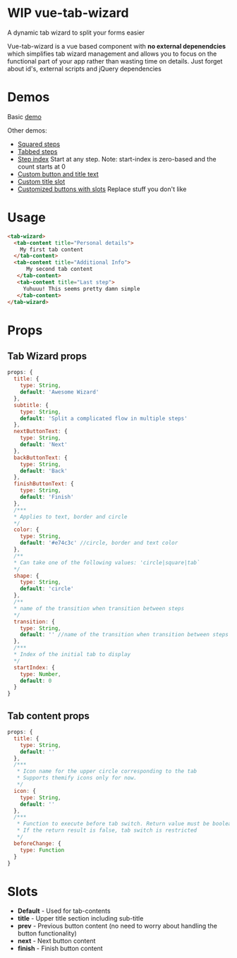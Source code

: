 # WIP vue-tab-wizard
A dynamic tab wizard to split your forms easier

Vue-tab-wizard is a vue based component with **no external depenendcies** which simplifies tab wizard management and allows you to focus on the functional part of your app rather than
wasting time on details. Just forget about id's, external scripts and jQuery dependencies

# Demos
Basic [demo](https://jsfiddle.net/CristiJ/bt5dhqtf/80/)

Other demos: 
* [Squared steps](https://jsfiddle.net/CristiJ/bt5dhqtf/62/)
* [Tabbed steps](https://jsfiddle.net/CristiJ/bt5dhqtf/63/)
* [Step index](https://jsfiddle.net/CristiJ/bt5dhqtf/79/) Start at any step. Note: start-index is zero-based and the count starts at 0
* [Custom button and title text](https://jsfiddle.net/CristiJ/bt5dhqtf/69/)
* [Custom title slot](https://jsfiddle.net/CristiJ/bt5dhqtf/74/)
* [Customized buttons with slots](https://jsfiddle.net/CristiJ/bt5dhqtf/76/) Replace stuff you don't like

# Usage
```html
<tab-wizard>
  <tab-content title="Personal details">
    My first tab content
  </tab-content>
  <tab-content title="Additional Info">
      My second tab content
   </tab-content>
   <tab-content title="Last step">
     Yuhuuu! This seems pretty damn simple
   </tab-content>
</tab-wizard>
```

# Props
## Tab Wizard props
```js
props: {
  title: {
    type: String,
    default: 'Awesome Wizard'
  },
  subtitle: {
    type: String,
    default: 'Split a complicated flow in multiple steps'
  },
  nextButtonText: {
    type: String,
    default: 'Next'
  },
  backButtonText: {
    type: String,
    default: 'Back'
  },
  finishButtonText: {
    type: String,
    default: 'Finish'
  },
  /***
  * Applies to text, border and circle
  */
  color: {
    type: String,
    default: '#e74c3c' //circle, border and text color
  },
  /**
  * Can take one of the following values: 'circle|square|tab`
  */
  shape: {
    type: String,
    default: 'circle' 
  },
  /**
  * name of the transition when transition between steps
  */
  transition: {
    type: String,
    default: '' //name of the transition when transition between steps 
  },
  /***
  * Index of the initial tab to display
  */
  startIndex: {
    type: Number,
    default: 0
  }
}
```

## Tab content props
```js
props: {
  title: {
    type: String,
    default: ''
  },
  /***
   * Icon name for the upper circle corresponding to the tab
   * Supports themify icons only for now.
   */
  icon: {
    type: String,
    default: ''
  },
  /***
   * Function to execute before tab switch. Return value must be boolean
   * If the return result is false, tab switch is restricted
   */
  beforeChange: {
    type: Function
  }
}
```

# Slots
* **Default** - Used for tab-contents
* **title** - Upper title section including sub-title
* **prev** - Previous button content (no need to worry about handling the button functionality)
* **next** - Next button content
* **finish** - Finish button content
